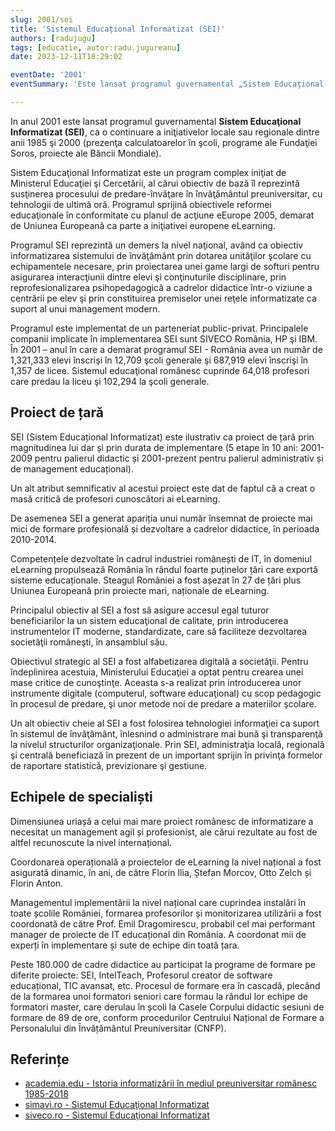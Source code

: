 ```yaml
---
slug: 2001/sei
title: 'Sistemul Educațional Informatizat (SEI)'
authors: [radujugu]
tags: [educatie, autor:radu.jugureanu]
date: 2023-12-11T18:29:02

eventDate: '2001'
eventSummary: 'Este lansat programul guvernamental „Sistem Educaţional Informatizat” (SEI)'

---
```


In anul 2001 este lansat programul guvernamental  **Sistem Educaţional Informatizat (SEI)**, ca o continuare a
iniţiativelor locale sau regionale dintre anii 1985 şi 2000 (prezenţa calculatoarelor în şcoli, programe ale
Fundaţiei Soros, proiecte ale Băncii Mondiale).

<!-- truncate -->

Sistem Educaţional Informatizat este un program complex iniţiat de Ministerul Educaţiei şi Cercetării, al
cărui obiectiv de bază îl reprezintă susţinerea procesului de predare-învăţare în învăţământul preuniversitar, cu
tehnologii de ultimă oră. Programul sprijină obiectivele reformei educaţionale în conformitate cu planul de
acţiune eEurope 2005, demarat de Uniunea Europeană ca parte a iniţiativei europene eLearning.

Programul SEI reprezintă un demers la nivel naţional, având ca obiectiv
informatizarea sistemului de învăţământ prin dotarea unităţilor şcolare cu echipamentele necesare, prin
proiectarea unei game largi de softuri pentru asigurarea interacţiunii dintre elevi şi conţinuturile disciplinare,
prin reprofesionalizarea psihopedagogică a cadrelor didactice într-o viziune a centrării pe elev şi prin
constituirea premiselor unei reţele informatizate ca suport al unui management modern.

Programul este implementat de un parteneriat public-privat. Principalele companii implicate în
implementarea SEI sunt SIVECO România, HP şi IBM. În 2001 – anul în care a demarat programul SEI -
România avea un număr de 1,321,333 elevi înscrişi în 12,709 şcoli generale şi 687,919 elevi înscrişi în 1,357
de licee. Sistemul educaţional românesc cuprinde 64,018 profesori care predau la liceu şi 102,294 la şcoli
generale.

## Proiect de țară

SEI (Sistem Educațional Informatizat) este ilustrativ ca proiect de țară prin magnitudinea lui dar și prin
durata de implementare (5 etape în 10 ani: 2001-2009 pentru palierul didactic și 2001-prezent pentru palierul
administrativ și de management educațional).

Un alt atribut semnificativ al acestui proiect este dat de faptul că a creat o masă critică de profesori
cunoscători ai eLearning.

De asemenea SEI a generat apariția unui număr însemnat de proiecte mai mici de formare profesională și
dezvoltare a cadrelor didactice, în perioada 2010-2014.

Competențele dezvoltate în cadrul industriei românești de IT, în domeniul eLearning propulsează România
în rândul foarte puținelor țări care exportă sisteme educaționale. Steagul României a fost așezat în 27 de țări
plus Uniunea Europeană prin proiecte mari, naționale de eLearning.

Principalul obiectiv al SEI a fost să asigure accesul egal tuturor beneficiarilor la un sistem educaţional de
calitate, prin introducerea instrumentelor IT moderne, standardizate, care să faciliteze dezvoltarea societăţii
româneşti, în ansamblul său.

Obiectivul strategic al SEI a fost alfabetizarea digitală a societăţii. Pentru îndeplinirea acestuia, Ministerului
Educaţiei a optat pentru crearea unei mase critice de cunoştinţe. Aceasta s-a realizat prin introducerea unor
instrumente digitale (computerul, software educaţional) cu scop pedagogic în procesul de predare, şi unor
metode noi de predare a materiilor şcolare.

Un alt obiectiv cheie al SEI a fost folosirea tehnologiei informaţiei ca suport în sistemul de învăţământ,
înlesnind o administrare mai bună şi transparenţă la nivelul structurilor organizaţionale. Prin SEI, administraţia
locală, regională şi centrală beneficiază în prezent de un important sprijin în privinţa formelor de raportare
statistică, previzionare şi gestiune.

## Echipele de specialiști

Dimensiunea uriașă a celui mai mare proiect românesc de informatizare a necesitat un management agil și
profesionist, ale cărui rezultate au fost de altfel recunoscute la nivel internațional.

Coordonarea operațională a proiectelor de eLearning la nivel național a fost asigurată dinamic, în ani, de
către Florin Ilia, Ștefan Morcov, Otto Zelch și Florin Anton.

Managementul implementării la nivel național care cuprindea instalări în toate școlile României, formarea
profesorilor și monitorizarea utilizării a fost coordonată de către Prof. Emil Dragomirescu, probabil cel mai
performant manager de proiecte de IT educațional din România. A coordonat mii de experți în implementare
și sute de echipe din toată țara.

Peste 180.000 de cadre didactice au participat la programe de formare pe diferite proiecte: SEI, IntelTeach,
Profesorul creator de software educațional, TIC avansat, etc. Procesul de formare era în cascadă, plecând de la
formarea unoi formatori seniori care formau la rândul lor echipe de formatori master, care derulau în școli la
Casele Corpului didactic sesiuni de formare de 89 de ore, conform procedurilor Centrului Național de Formare
a Personalului din Învățământul Preuniversitar (CNFP).

## Referințe

- [academia.edu - Istoria informatizării în mediul preuniversitar românesc 1985-2018](https://www.academia.edu/43375781/Istoria_informatizării_în_mediul_preuniversitar_românesc_1985_2018)
- [simavi.ro - Sistemul Educaţional Informatizat](https://www.simavi.ro/ro/sistemul-educationa-informatizat-sei)
- [siveco.ro - Sistemul Educaţional Informatizat](http://www.siveco.ro/ro/despre-siveco-romania/studii-de-caz/sei)
